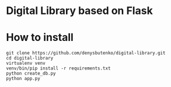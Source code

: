 Digital Library based on Flask
================

# How to install

```
git clone https://github.com/denysbutenko/digital-library.git
cd digital-library
virtualenv venv
venv/bin/pip install -r requirements.txt
python create_db.py
python app.py
```
